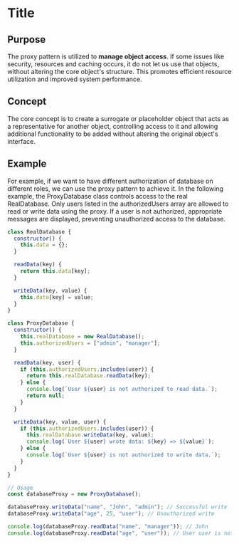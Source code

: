 # Title

## Purpose

The proxy pattern is utilized to **manage object access**. If some issues like security, resources and caching occurs, it do not let us use that objects, without altering the core object's structure. This promotes efficient resource utilization and improved system performance.

## Concept

The core concept is to create a surrogate or placeholder object that acts as a representative for another object, controlling access to it and allowing additional functionality to be added without altering the original object's interface.

## Example

For example, if we want to have different authorization of database on different roles, we can use the proxy pattern to achieve it. In the following example, the ProxyDatabase class controls access to the real RealDatabase. Only users listed in the authorizedUsers array are allowed to read or write data using the proxy. If a user is not authorized, appropriate messages are displayed, preventing unauthorized access to the database.

```javascript
class RealDatabase {
  constructor() {
    this.data = {};
  }

  readData(key) {
    return this.data[key];
  }

  writeData(key, value) {
    this.data[key] = value;
  }
}

class ProxyDatabase {
  constructor() {
    this.realDatabase = new RealDatabase();
    this.authorizedUsers = ["admin", "manager"];
  }

  readData(key, user) {
    if (this.authorizedUsers.includes(user)) {
      return this.realDatabase.readData(key);
    } else {
      console.log(`User ${user} is not authorized to read data.`);
      return null;
    }
  }

  writeData(key, value, user) {
    if (this.authorizedUsers.includes(user)) {
      this.realDatabase.writeData(key, value);
      console.log(`User ${user} wrote data: ${key} => ${value}`);
    } else {
      console.log(`User ${user} is not authorized to write data.`);
    }
  }
}

// Usage
const databaseProxy = new ProxyDatabase();

databaseProxy.writeData("name", "John", "admin"); // Successful write
databaseProxy.writeData("age", 25, "user"); // Unauthorized write

console.log(databaseProxy.readData("name", "manager")); // John
console.log(databaseProxy.readData("age", "user")); // User user is not authorized to read data.
```
